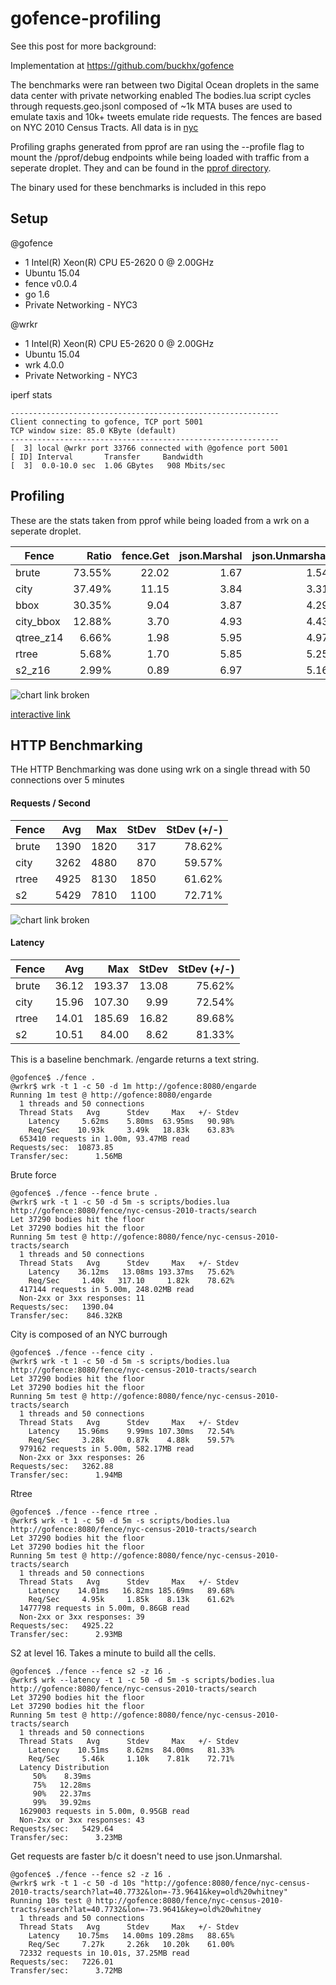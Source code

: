 # gofence-profiling

See this post for more background: 

Implementation at https://github.com/buckhx/gofence

The benchmarks were ran between two Digital Ocean droplets in the same data center with private networking enabled
The bodies.lua script cycles through requests.geo.jsonl composed of ~1k MTA buses are used to emulate taxis and 10k+ tweets emulate ride requests.
The fences are based on NYC 2010 Census Tracts. All data is in [nyc](nyc)

Profiling graphs generated from pprof are ran using the --profile flag to mount the /pprof/debug endpoints while being loaded with traffic from a seperate droplet. They and can be found in the [pprof directory](pprof).

The binary used for these benchmarks is included in this repo

## Setup

@gofence
* 1 Intel(R) Xeon(R) CPU E5-2620 0 @ 2.00GHz
* Ubuntu 15.04
* fence v0.0.4
* go 1.6
* Private Networking - NYC3

@wrkr
* 1 Intel(R) Xeon(R) CPU E5-2620 0 @ 2.00GHz
* Ubuntu 15.04
* wrk 4.0.0
* Private Networking - NYC3

iperf stats
```
------------------------------------------------------------
Client connecting to gofence, TCP port 5001
TCP window size: 85.0 KByte (default)
------------------------------------------------------------
[  3] local @wrkr port 33766 connected with @gofence port 5001
[ ID] Interval       Transfer     Bandwidth
[  3]  0.0-10.0 sec  1.06 GBytes   908 Mbits/sec
```
## Profiling

These are the stats taken from pprof while being loaded from a wrk on a seperate droplet.

| Fence     | Ratio  | fence.Get | json.Marshal | json.Unmarshal | http.readReqest | http.finishRequest | runtime.gcBgMarkWorker | Total | Other |
|-----------|-------:|----------:|-------------:|---------------:|----------------:|-------------------:|-----------------------:|------:|------:|
| brute     | 73.55% |     22.02 |         1.67 |           1.54 |            1.06 |               1.60 |                   1.11 | 29.94 |  0.94 |
| city      | 37.49% |     11.15 |         3.84 |           3.31 |            2.77 |               3.63 |                   2.84 | 29.74 |  2.20 |
| bbox      | 30.35% |      9.04 |         3.87 |           4.29 |            3.12 |               4.08 |                   2.93 | 29.97 |  2.64 |
| city_bbox | 12.88% |      3.70 |         4.93 |           4.43 |            3.50 |               5.02 |                   3.92 | 28.72 |  3.22 |
| qtree_z14 |  6.66% |      1.98 |         5.95 |           4.97 |            3.78 |               5.29 |                   4.60 | 29.74 |  3.17 |
| rtree     |  5.68% |      1.70 |         5.85 |           5.25 |            3.60 |               5.75 |                   4.57 | 29.92 |  3.20 |
| s2_z16    |  2.99% |      0.89 |         6.97 |           5.16 |            4.78 |               5.98 |                   2.88 | 29.73 |  3.07 |


![chart link broken](https://docs.google.com/spreadsheets/d/1PYoxb7nhPA_zrh9oPFnUH0mvo8geYvEkjfe8Jtc0vvY/pubchart?oid=1153428443&format=image)

[interactive link](https://docs.google.com/spreadsheets/d/1PYoxb7nhPA_zrh9oPFnUH0mvo8geYvEkjfe8Jtc0vvY/pubchart?oid=1153428443&format=interactive)


## HTTP Benchmarking

THe HTTP Benchmarking was done using wrk on a single thread with 50 connections over 5 minutes

#### Requests / Second

| Fence | Avg  | Max  | StDev | StDev (+/-) |
|-------|-----:|-----:|------:|------------:|
| brute | 1390 | 1820 |   317 |      78.62% |
| city  | 3262 | 4880 |   870 |      59.57% |
| rtree | 4925 | 8130 |  1850 |      61.62% |
| s2    | 5429 | 7810 |  1100 |      72.71% |

![chart link broken](https://docs.google.com/spreadsheets/d/1PYoxb7nhPA_zrh9oPFnUH0mvo8geYvEkjfe8Jtc0vvY/pubchart?oid=2000899835&format=image)

#### Latency

| Fence | Avg   | Max    | StDev | StDev (+/-) |
|-------|------:|-------:|------:|------------:|
| brute | 36.12 | 193.37 | 13.08 |      75.62% |
| city  | 15.96 | 107.30 |  9.99 |      72.54% |
| rtree | 14.01 | 185.69 | 16.82 |      89.68% |
| s2    | 10.51 |  84.00 |  8.62 |      81.33% |


This is a baseline benchmark. /engarde returns a text string.

```
@gofence$ ./fence .
@wrkr$ wrk -t 1 -c 50 -d 1m http://gofence:8080/engarde
Running 1m test @ http://gofence:8080/engarde
  1 threads and 50 connections
  Thread Stats   Avg      Stdev     Max   +/- Stdev
    Latency     5.62ms    5.80ms  63.95ms   90.98%
    Req/Sec    10.93k     3.49k   18.83k    63.83%
  653410 requests in 1.00m, 93.47MB read
Requests/sec:  10873.85
Transfer/sec:      1.56MB
```

Brute force

```
@gofence$ ./fence --fence brute .
@wrkr$ wrk -t 1 -c 50 -d 5m -s scripts/bodies.lua http://gofence:8080/fence/nyc-census-2010-tracts/search
Let 37290 bodies hit the floor
Let 37290 bodies hit the floor
Running 5m test @ http://gofence:8080/fence/nyc-census-2010-tracts/search
  1 threads and 50 connections
  Thread Stats   Avg      Stdev     Max   +/- Stdev
    Latency    36.12ms   13.08ms 193.37ms   75.62%
    Req/Sec     1.40k   317.10     1.82k    78.62%
  417144 requests in 5.00m, 248.02MB read
  Non-2xx or 3xx responses: 11
Requests/sec:   1390.04
Transfer/sec:    846.32KB
```

City is composed of an NYC burrough

```
@gofence$ ./fence --fence city .
@wrkr$ wrk -t 1 -c 50 -d 5m -s scripts/bodies.lua http://gofence:8080/fence/nyc-census-2010-tracts/search
Let 37290 bodies hit the floor
Let 37290 bodies hit the floor
Running 5m test @ http://gofence:8080/fence/nyc-census-2010-tracts/search
  1 threads and 50 connections
  Thread Stats   Avg      Stdev     Max   +/- Stdev
    Latency    15.96ms    9.99ms 107.30ms   72.54%
    Req/Sec     3.28k     0.87k    4.88k    59.57%
  979162 requests in 5.00m, 582.17MB read
  Non-2xx or 3xx responses: 26
Requests/sec:   3262.88
Transfer/sec:      1.94MB
```

Rtree

```
@gofence$ ./fence --fence rtree .
@wrkr$ wrk -t 1 -c 50 -d 5m -s scripts/bodies.lua http://gofence:8080/fence/nyc-census-2010-tracts/search
Let 37290 bodies hit the floor
Let 37290 bodies hit the floor
Running 5m test @ http://gofence:8080/fence/nyc-census-2010-tracts/search
  1 threads and 50 connections
  Thread Stats   Avg      Stdev     Max   +/- Stdev
    Latency    14.01ms   16.82ms 185.69ms   89.68%
    Req/Sec     4.95k     1.85k    8.13k    61.62%
  1477798 requests in 5.00m, 0.86GB read
  Non-2xx or 3xx responses: 39
Requests/sec:   4925.22
Transfer/sec:      2.93MB
```

S2 at level 16. Takes a minute to build all the cells.

```
@gofence$ ./fence --fence s2 -z 16 .
@wrkr$ wrk --latency -t 1 -c 50 -d 5m -s scripts/bodies.lua http://gofence:8080/fence/nyc-census-2010-tracts/search
Let 37290 bodies hit the floor
Let 37290 bodies hit the floor
Running 5m test @ http://gofence:8080/fence/nyc-census-2010-tracts/search
  1 threads and 50 connections
  Thread Stats   Avg      Stdev     Max   +/- Stdev
    Latency    10.51ms    8.62ms  84.00ms   81.33%
    Req/Sec     5.46k     1.10k    7.81k    72.71%
  Latency Distribution
     50%    8.39ms
     75%   12.28ms
     90%   22.37ms
     99%   39.92ms
  1629003 requests in 5.00m, 0.95GB read
  Non-2xx or 3xx responses: 43
Requests/sec:   5429.64
Transfer/sec:      3.23MB
```

Get requests are faster b/c it doesn't need to use json.Unmarshal.

```
@gofence$ ./fence --fence s2 -z 16 .
@wrkr$ wrk -t 1 -c 50 -d 10s "http://gofence:8080/fence/nyc-census-2010-tracts/search?lat=40.7732&lon=-73.9641&key=old%20whitney"
Running 10s test @ http://gofence:8080/fence/nyc-census-2010-tracts/search?lat=40.7732&lon=-73.9641&key=old%20whitney
  1 threads and 50 connections
  Thread Stats   Avg      Stdev     Max   +/- Stdev
    Latency    10.75ms   14.00ms 109.28ms   88.65%
    Req/Sec     7.27k     2.26k   10.20k    61.00%
  72332 requests in 10.01s, 37.25MB read
Requests/sec:   7226.01
Transfer/sec:      3.72MB
```
